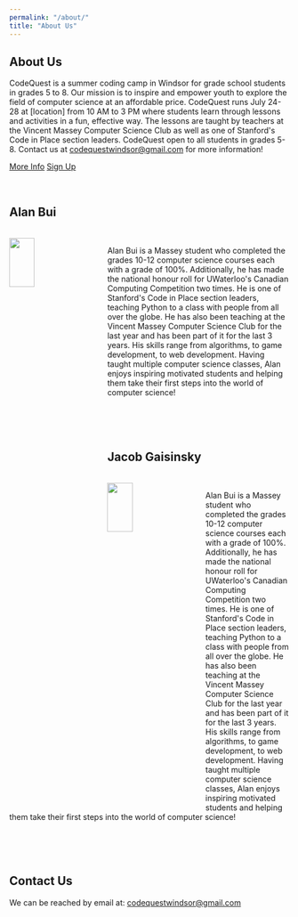 ```yaml
---
permalink: "/about/"
title: "About Us"
---
```


## About Us

<!-- <img style="float: right; padding-left: 5%" src="https://alanbui1.github.io/chess-website/assets/images/teamPhoto.png"  width="60%" height="60%" > -->

CodeQuest is a summer coding camp in Windsor for grade school students in grades 5 to 8. Our mission is to inspire and empower youth to explore the field of computer science at an affordable price. CodeQuest runs July 24-28 at [location] from 10 AM to 3 PM where students learn through lessons and activities in a fun, effective way. The lessons are taught by teachers at the Vincent Massey Computer Science Club as well as one of Stanford's Code in Place section leaders. CodeQuest open to all students in grades 5-8. Contact us at codequestwindsor@gmail.com for more information!

<a href = "/info/" class="btn btn--light-outline btn--large">More Info</a>
<a href = "https://forms.gle/F28qQB8X6gRFhZnB8" class="btn btn--light-outline btn--large">Sign Up</a>

<br>

## Alan Bui
<br>
<img style="float: left; padding-right: 5%" src="https://alanbui1.github.io/codequest/assets/images/alan.jpeg"  width="30%" height="15%" >

Alan Bui is a Massey student who completed the grades 10-12 computer science courses each with a grade of 100%. Additionally, he has made the national honour roll for UWaterloo's Canadian Computing Competition two times. He is one of Stanford's Code in Place section leaders, teaching Python to a class with people from all over the globe. He has also been teaching at the Vincent Massey Computer Science Club for the last year and has been part of it for the last 3 years. His skills range from algorithms, to game development, to web development. Having taught multiple computer science classes, Alan enjoys inspiring motivated students and helping them take their first steps into the world of computer science!

<br>
<br>
<br>

## Jacob Gaisinsky
<br>
<img style="float: left; padding-right: 5%" src="https://alanbui1.github.io/codequest/assets/images/jacob.jpg"  width="30%" height="15%" >

Alan Bui is a Massey student who completed the grades 10-12 computer science courses each with a grade of 100%. Additionally, he has made the national honour roll for UWaterloo's Canadian Computing Competition two times. He is one of Stanford's Code in Place section leaders, teaching Python to a class with people from all over the globe. He has also been teaching at the Vincent Massey Computer Science Club for the last year and has been part of it for the last 3 years. His skills range from algorithms, to game development, to web development. Having taught multiple computer science classes, Alan enjoys inspiring motivated students and helping them take their first steps into the world of computer science!

<br>
<br>
<br>

## Contact Us

We can be reached by email at: <a href = "mailto: codequestwindsor@gmail.com">codequestwindsor@gmail.com</a>
